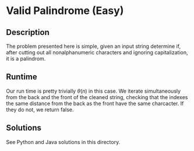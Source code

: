# Valid Palindrome (Easy)
## Description
The problem presented here is simple, given an input string determine if, after cutting out all nonalphanumeric characters and ignoring capitalization, it is a palindrom.

## Runtime
Our run time is pretty trivially $\theta(n)$ in this case. We iterate simultaneously from the back and the front of the cleaned string, checking that the indexes the same distance from the back as the front have the same charcacter. If they do not, we return false.

## Solutions
See Python and Java solutions in this directory.

